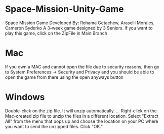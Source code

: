 # Space-Mission-Unity-Game
Space Mission Game 
Developed By: Rohama Getachew, Araselli Morales, Cameron Sydorko 
A 3-week game designed by 3 Seniors. 
If you want to play this game, click on the ZipFile in Main Branch 

# Mac
 If you own a MAC and cannot open the file due to security reasons, then go to System Preferences -> Security and Privacy and you should be able to open the game from there using the open anyways button
 
# Windows
Double-click on the zip file. It will unzip automatically. ...
Right-click on the Mac-created zip file to unzip the files in a different location.
Select "Extract All" from the menu that pops up and choose the location on your PC where you want to send the unzipped files. Click "OK."

